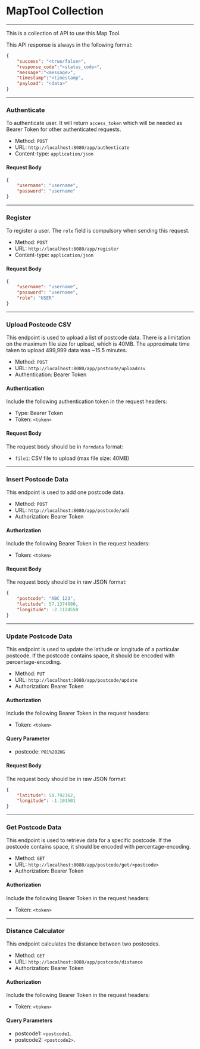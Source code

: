# MapTool Collection

------

This is a collection of API to use this Map Tool.

This API response is always in the following format:

```json
{
    "success": "<true/false>",
    "response_code":"<status_code>",
    "message":"<message>",
    "timestamp":"<timestamp",
    "payload": "<data>"
}
```
------

### Authenticate

To authenticate user. It will return `access_token` which will be needed as Bearer Token for other authenticated requests.

- Method: `POST`
- URL: `http://localhost:8080/app/authenticate`
- Content-type: `application/json`

#### Request Body

```json
{
    "username": "username",
    "password": "username"
}
```
----

### Register

To register a user. The `role` field is compulsory when sending this request.

- Method: `POST`
- URL: `http://localhost:8080/app/register`
- Content-type: `application/json`

#### Request Body

```json
{
    "username": "username",
    "password": "username",
    "role": "USER"
}
```
----
### Upload Postcode CSV

This endpoint is used to upload a list of postcode data. There is a limitation on the maximum file size for upload, which is 40MB. The approximate time taken to upload 499,999 data was ~15.5 minutes.

- Method: `POST`
- URL: `http://localhost:8080/app/postcode/uploadcsv`
- Authentication: Bearer Token

#### Authentication

Include the following authentication token in the request headers:

- Type: Bearer Token
- Token: `<token>`

#### Request Body

The request body should be in `formdata` format:

- `file1`: CSV file to upload (max file size: 40MB)

---

### Insert Postcode Data

This endpoint is used to add one postcode data.

- Method: `POST`
- URL: `http://localhost:8080/app/postcode/add`
- Authorization: Bearer Token

#### Authorization

Include the following Bearer Token in the request headers:

- Token: `<token>`

#### Request Body

The request body should be in raw JSON format:

```json
{
    "postcode": "ABC 123",
    "latitude": 57.1374680,
    "longitude": -2.1124550
}
```

---

### Update Postcode Data

This endpoint is used to update the latitude or longitude of a particular postcode. If the postcode contains space, it should be encoded with percentage-encoding.

- Method: `PUT`
- URL: `http://localhost:8080/app/postcode/update`
- Authorization: Bearer Token

#### Authorization

Include the following Bearer Token in the request headers:

- Token: `<token>`

#### Query Parameter
- postcode: `PO1%202HG`

#### Request Body

The request body should be in raw JSON format:

```json
{
    "latitude": 50.792362,
    "longitude": -1.101501
}
```
---

### Get Postcode Data

This endpoint is used to retrieve data for a specific postcode. If the postcode contains space, it should be encoded with percentage-encoding.

- Method: `GET`
- URL: `http://localhost:8080/app/postcode/get/<postcode>`
- Authorization: Bearer Token

#### Authorization

Include the following Bearer Token in the request headers:

- Token: `<token>`

---
### Distance Calculator

This endpoint calculates the distance between two postcodes.

- Method: `GET`
- URL: `http://localhost:8080/app/postcode/distance`
- Authorization: Bearer Token

#### Authorization

Include the following Bearer Token in the request headers:

- Token: `<token>`

#### Query Parameters

- postcode1: `<postcode1`.
- postcode2: `<postcode2>`.


